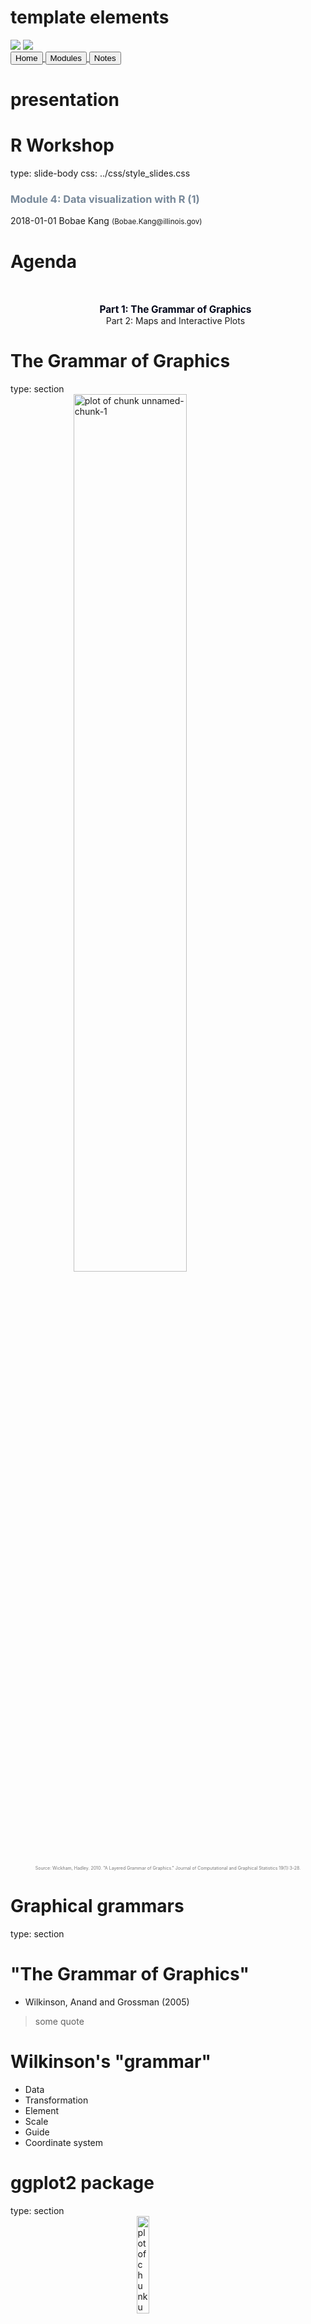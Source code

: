 # template elements
<div class="header"></div>
<div class="footer"></div>
<img src="../images/icjia.png" class="logo"></img>
<img src="../images/il_seal.gif" class="seal"></img>
<div class="buttons">
<a href="../index.html">
  <button type="button">Home</button>
</a>
<a href="../modules.html">
  <button type="button">Modules</button>
</a>
<a href="../notes/module4_notes1.html">
  <button type="button">Notes</button>
</a>
</div>


# presentation
R Workshop
========================================================
type: slide-body
css: ../css/style_slides.css
<h3 style="color: #789">Module 4: Data visualization with R (1)</h3>  
2018-01-01  
Bobae Kang  
<small>(Bobae.Kang@illinois.gov)</small>  


Agenda
========================================================
<div style="text-align:center; margin-top:10%;">
<ul style="list-style: none">
<li style="color: #00061a; font-size: 1.1em; font-weight:700">
  Part 1: The Grammar of Graphics</li>
<li>
  Part 2: Maps and Interactive Plots</li>
</div>


The Grammar of Graphics 
========================================================
type: section
<img src="../images/grammar-of-graphics1.png" title="plot of chunk unnamed-chunk-1" alt="plot of chunk unnamed-chunk-1" width="60%" style="display: block; margin: auto; box-shadow: none;" />
<p style="font-size:0.5em; text-align: center; color: #777;">
Source: Wickham, Hadley. 2010. "A Layered Grammar of Graphics." Journal of Computational and Graphical Statistics 19(1):3-28.
</p>


Graphical grammars
========================================================
type: section


"The Grammar of Graphics"
========================================================
* Wilkinson, Anand and Grossman (2005)

> some quote 


Wilkinson's "grammar"
========================================================
* Data
* Transformation
* Element
* Scale
* Guide
* Coordinate system


ggplot2 package
========================================================
type: section
<img src="../images/ggplot2.png" title="plot of chunk unnamed-chunk-2" alt="plot of chunk unnamed-chunk-2" width="20%" style="display: block; margin: auto; box-shadow: none;" />
<p style="font-size:0.5em; text-align: center; color: #777;">
Source: <a href="https://d33wubrfki0l68.cloudfront.net/0ab849ed51b0b866ef6895c253d3899f4926d397/dbf0f/images/hex-ggplot2.png">tidyverse.com</a>
</p>


Motivation
========================================================
* Hadly Wickham (2010)

> some quote


Comparison
========================================================
<img src="../images/grammar-of-graphics2.png" title="plot of chunk unnamed-chunk-3" alt="plot of chunk unnamed-chunk-3" width="60%" style="display: block; margin: auto; box-shadow: none;" />
<p style="font-size:0.5em; text-align: center; color: #777;">
Source: Wickham, Hadley. 2010. "A Layered Grammar of Graphics." Journal of Computational and Graphical Statistics 19(1):3-28.
</p>


Basic components
========================================================
* Data and aesthetic mappings
* Geometic objects
* Labels


Data and aesthetic mappings
========================================================

```r
# data and aesthetics
ggplot(data, aes(x, y, ...))
```
* `data` is a data frame object (or its variant)
* `aes()` defines aesthetic mappings
    * `x` and `y` are columns in `data` input to be mapped to the x-axis and y-axis
    
    
More on aes()
========================================================
* `colour` and `fill`
* `shape` and `linetype`
* `size`
* `alpha`


Geometric objects
========================================================

```r
# adding one or more geometric objects
ggplot(data, aes(x, y, ...)) +
  geom_object()
```
* There are many "geom" objects for different graph types:
  * `geom_point` for scatterplot
  * `geom_line` for line graph
  * `geom_bar` and `geom_col` for bar graph 
  * `geom_histogram` for histogram
  * and more...


========================================================

```r
# adding one or more geometric objects
ggplot(data) +
  geom_object(aes(x, y, ...))
```
* A `geom` object can take its own `aes` input
    * All `aes` specifications can be directly provided for each geometric object


========================================================

```r
# geom point example
ggplot(data, aes(x, y)) +
  geom_point()
```

========================================================

```r
# geom line example
ggplot(data, aes(x, y)) +
  geom_line()
```

========================================================

```r
# geom bar example
ggplot(data, aes(x, y)) +
  geom_bar()
```


========================================================

```r
# geom col example
ggplot(data, aes(x, y)) +
  geom_col()
```


========================================================

```r
# geom histogram example
ggplot(data, aes(x, y)) +
  geom_histogram()
```


========================================================
**Other `geom` objects**
* `geom_abline`, `geom_hline`, and `geom_vline` for reference lines
* `geom_density` for density plots
* `geom_text` and `geom_label` for texts
* `geom_box` for box plots
* `geom_polygon` for polygons
* See [the official reference page](http://ggplot2.tidyverse.org/reference/index.html#section-layer-geoms) for the full list of `geom`s.


Labels
========================================================

```r
# adding labels
plot + labs(title, subtitle, caption, x, y, ...)
```
* Each argument of `labs()` take a character vector of length 1
    * `title` and `subtitle` appear at the top-left.
    * `caption` appears at the bottom-right
    * `x` and `y` are for x-axis and y-axis names
* Adjusting the position and style of labels is handled via `theme()`


========================================================

```r
# alternatively ...
plot +
  xlab(label) +
  ylab(label) +
  ggtitle(label, subtitle = NULL)
```


========================================================

```r
# a generic example with title, subtitle, and axes names
```


========================================================

```r
# break down a long title into multiple lines with \n
# and use stylized text
```


Practice 1
========================================================

```r
# basic plot with a single geom and all labels
```


Practice 2
========================================================

```r
# a plot with multiple geoms
```



Additional components
========================================================
* Scales
* Guides
* Facets
* Coordinate systems
* Themes


Scales
========================================================
* Scales control "the details of how data values are translated to visual properties"
* Scale limits
* Position scales (discrete, continuous, datetime)
* Others


========================================================
**Scale limits**

```r
plot +
  xlim(...) +
  ylim(...) +
  lims(...)
```


========================================================
**Position scales (discrete)**

```r
# replace * with x or y
scale_*_discrete(name, breaks, labels, limits, ...)
```
* `name`
* `breaks`
* `labels`
* `limits`


========================================================
**Position scales (continuous)**

```r
# replace * with x or y
scale_*_continuous(name, breaks, labels, limits, ...)

scale_*_log10(...)

scale_*_sqrt(...)

scale_*_reverse(...)
```


========================================================
**Position scales (datetime)**

```r
# replace * with x or y
scale_*_date(name, breaks, labels, limits, ...)

scale_*_datetime(...)

scale_*_time(...)
```


========================================================
**Custom scale "manuals"**

```r
scale_*_manual(name, breaks, labels, limits, ...)
```
* "Manual" is available for:
    * `colour`
    * `fill`
    * `size`
    * `shape`
    * `linetype`
    * `alpha`


Guides
========================================================



========================================================
some examples here



Coordinate systems
========================================================

```r
plot + coord_cartesian()
```

* The default system is `coord_cartesian`
  * Can be tweatked with: `coord_fixed`, `coord_flip`, `coord_map` and `coord_trans`
* An alternative, polar coordiante system can be used with `coord_polar`
  * Most commonly used for creating a pie chart


========================================================

```r
# coord flip example
```


========================================================

```r
# pie chart example using coord polar
```


Facets
========================================================

```r
plot + facet_grid(facets, scales, ...)
plot + facet_wrap(facets, nrow, ncol, scales, ...)
```
* A great way to visualize multi-dimensional data as a series of 2D graphes
* `facets` input takes a "formula" according to which the faceting is applied

========================================================
**facet_grid vs facet_wrap**

* `facet_grid()` and `facet_wrap()` are mostly similar to each other
* However, they differs where:
    * `facet_grid()` facets the plot with a variable in a single direction (horizontal or vertical)
    * `facet_wrap()` simply places the facets next to each other and wraps them accoridng to the provided number of columns and/or rows.


========================================================

```r
# facet_grid horizontal
```


========================================================

```r
# facet_grid horizontal 2 with free scales
```


========================================================

```r
# facet_grid vertical
```


========================================================

```r
# facet_grid two-dimensional
```


========================================================

```r
# facet wrap
```


========================================================

```r
# facet wrap 2 with specified nrow/ncol 
```


Themes
========================================================

```r
# themes
plot + theme_gray(base_size = 11, base_family = "")
```
* `ggplot2` offers several predefined themes
    * the default theme is `theme_gray()` (or `theme_grey()`)
    * `base_size` controls the base font size
    * `base_family` controls the base font family ("serif", "sans", "mono")
* `ggthemes` pacakge offers more predefined themes


========================================================



========================================================

```r
plot + theme_bw()
```


========================================================

```r
plot + theme_linedraw()
```


========================================================

```r
plot + theme_light()
```


========================================================

```r
plot + theme_dark()
```


========================================================

```r
plot + theme_minimal()
```


========================================================

```r
plot + theme_classic()
```


========================================================

```r
plot + theme_void()
```


========================================================
**Fine-tuning the plot with `theme`**

```r
plot + theme(...)
```
* `theme` has arguments to control and motify individual components of a plot theme:
    * all line, rectangular, text and title elements
    * aspect ratio of the panel
    * axis title, text, ticks, and lines
    * legend background, margin, text, title, position, and more
    * panel aspect ratio, border, and grid lines
    * and more


========================================================

```r
# with an elaborate theme with guide
```


ggplot2 resources
========================================================
* `ggplot2` official [reference](http://ggplot2.tidyverse.org/reference/index.html)
* ["Data Visualization Cheat Sheet"](https://github.com/rstudio/cheatsheets/raw/master/data-visualization-2.1.pdf) by RStudio
* [*R Graphics Cookbook*](http://www.cookbook-r.com/Graphs/) by Winston Chang
* [`ggplot2` tutorials in *r-statistics.co*](http://r-statistics.co/ggplot2-Tutorial-With-R.html) by Selva Prabhakaran
* Extending `ggplot2`:
    * [*`ggplot2` extentions*](http://www.ggplot2-exts.org/index.html) website by Daniel Emaasit


Questions?
========================================================
type: section
<img src="https://media.tenor.com/images/4ea52aade3c0ee8cdf2ec81f0dae34ff/tenor.gif" title="plot of chunk unnamed-chunk-45" alt="plot of chunk unnamed-chunk-45" width="40%" style="display: block; margin: auto; box-shadow: none;" />
<p style="font-size:0.5em; text-align:center; color: #777;">
Source: <a href="https://tenor.com/view/mario-question-block-super-mario-gif-7732885">tenor.com</a>
</p>


========================================================
type: section
<img src="../images/pause.png" title="plot of chunk unnamed-chunk-46" alt="plot of chunk unnamed-chunk-46" width="45%" style="display: block; margin: auto; box-shadow: none;" />
<p style="font-size:0.5em; text-align:center; color: #777;">
Source: <a href="https://www.wikimedia.org">Wikimedia.org</a>
</p>


